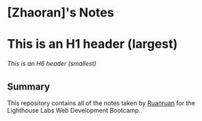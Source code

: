 # [Zhaoran]'s Notes
# This is an H1 header (largest)
###### This is an H6 header (smallest)
## Summary 

This repository contains all of the notes taken by [Ruanruan](https://github.com/Ruanruanx)  for the Lighthouse Labs Web Development Bootcamp.